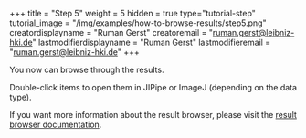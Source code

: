 +++
title = "Step 5"
weight = 5
hidden = true
type="tutorial-step"
tutorial_image = "/img/examples/how-to-browse-results/step5.png"
creatordisplayname = "Ruman Gerst"
creatoremail = "ruman.gerst@leibniz-hki.de"
lastmodifierdisplayname = "Ruman Gerst"
lastmodifieremail = "ruman.gerst@leibniz-hki.de"
+++

You now can browse through the results.

Double-click items to open them in JIPipe or ImageJ (depending on the data type).

If you want more information about the result browser, please visit the [result browser documentation](/documentation/run-pipelines/result-analysis/).